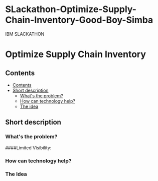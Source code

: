 # SLackathon-Optimize-Supply-Chain-Inventory-Good-Boy-Simba
IBM SLACKATHON
# Optimize Supply Chain Inventory
## Contents
  - [Contents](#contents)
  - [Short description](#short-description)
    - [What's the problem?](#whats-the-problem)
    - [How can technology help?](#how-can-technology-help)
    - [The idea](#the-idea)

## Short description
### What's the problem?
####Limited Visibility:

### How can technology help?

### The Idea 

